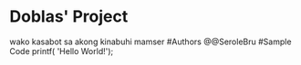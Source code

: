 # Doblas' Project
wako kasabot sa akong kinabuhi mamser
#Authors
@@SeroleBru
#Sample Code
printf( 'Hello World!');